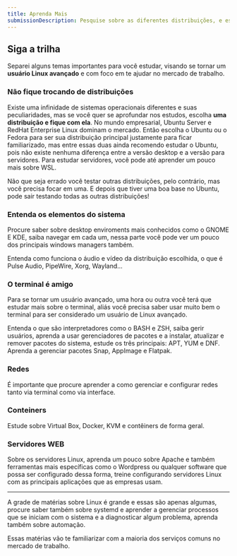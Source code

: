 ```yaml
--- 
title: Aprenda Mais
submissionDescription: Pesquise sobre as diferentes distribuições, e escolha uma para ser sua distro principal na sua jornada de aprendizado e diga qual foi sua escolha.
---
```


## Siga a trilha

Separei alguns temas importantes para você estudar, visando se tornar um **usuário Linux avançado** e com foco em te ajudar no mercado de trabalho.

### Não fique trocando de distribuições

Existe uma infinidade de sistemas operacionais diferentes e suas peculiaridades, mas se você quer se aprofundar nos estudos, escolha **uma distribuição e fique com ela**. No mundo empresarial, Ubuntu Server e RedHat Enterprise Linux dominam o mercado. Então escolha o Ubuntu ou o Fedora para ser sua distribuição principal justamente para ficar familiarizado, mas entre essas duas ainda recomendo estudar o Ubuntu, pois não existe nenhuma diferença entre a versão desktop e a versão para servidores. Para estudar servidores, você pode até aprender um pouco mais sobre WSL.

Não que seja errado você testar outras distribuições, pelo contrário, mas você precisa focar em uma. E depois que tiver uma boa base no Ubuntu, pode sair testando todas as outras distribuições!

### Entenda os elementos do sistema

Procure saber sobre desktop enviroments mais conhecidos como o GNOME E KDE, saiba navegar em cada um, nessa parte você pode ver um pouco dos principais windows managers também.

Entenda como funciona o áudio e vídeo da distribuição escolhida, o que é Pulse Audio, PipeWire, Xorg, Wayland...

### O terminal é amigo

Para se tornar um usuário avançado, uma hora ou outra você terá que estudar mais sobre o terminal, aliás você precisa saber usar muito bem o terminal para ser considerado um usuário de Linux avançado.

Entenda o que são interpretadores como o BASH e ZSH, saiba gerir usuários, aprenda a usar gerenciadores de pacotes e a instalar, atualizar e remover pacotes do sistema, estude os três principais: APT, YUM e DNF. Aprenda a gerenciar pacotes Snap, AppImage e Flatpak.

### Redes

É importante que procure aprender a como gerenciar e configurar redes tanto via terminal como via interface.

### Conteiners

Estude sobre Virtual Box, Docker, KVM e contêiners de forma geral.

### Servidores WEB

Sobre os servidores Linux, aprenda um pouco sobre Apache e também ferramentas mais específicas como o Wordpress ou qualquer software que possa ser configurado dessa forma, treine configurando servidores Linux com as principais aplicações que as empresas usam.

---
A grade de matérias sobre Linux é grande e essas são apenas algumas, procure saber também sobre systemd e aprender a gerenciar processos que se iniciam com o sistema e a diagnosticar algum problema, aprenda também sobre automação.

Essas matérias vão te familiarizar com a maioria dos serviços comuns no mercado de trabalho.

